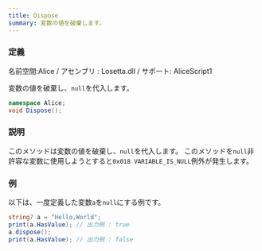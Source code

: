```yaml
---
title: Dispose
summary: 変数の値を破棄します。
---
```

### 定義
名前空間:Alice / アセンブリ : Losetta.dll / サポート: AliceScript1

変数の値を破棄し、`null`を代入します。

```cs title="AliceScript"
namespace Alice;
void Dispose();
```

### 説明
このメソッドは変数の値を破棄し、`null`を代入します。
このメソッドを`null`非許容な変数に使用しようとすると`0x018 VARIABLE_IS_NULL`例外が発生します。

### 例
以下は、一度定義した変数`a`を`null`にする例です。

```cs title="AliceScript"
string? a = "Hello,World";
print(a.HasValue); // 出力例 : true
a.dispose();
print(a.HasValue); // 出力例 : false
```
